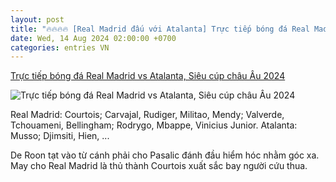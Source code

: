 ```yaml
---
layout: post
title: "🔥🔥🔥🔥 [Real Madrid đấu với Atalanta] Trực tiếp bóng đá Real Madrid vs Atalanta, Siêu cúp châu Âu 2024"
date: Wed, 14 Aug 2024 02:00:00 +0700
categories: entries VN
---
```

[Trực tiếp bóng đá Real Madrid vs Atalanta, Siêu cúp châu Âu 2024](https://vietnamnet.vn/truc-tiep-bong-da-real-madrid-vs-atalanta-sieu-cup-chau-au-2024-2311748.html)

![Trực tiếp bóng đá Real Madrid vs Atalanta, Siêu cúp châu Âu 2024](https://static-images.vnncdn.net/vps_images_publish/000001/000003/2024/8/15/mbappe-ghi-ban-ra-mat-real-madrid-doat-sieu-cup-chau-au-196.jpg?width=0&s=y0z4e4I84DQHjCY02xU_iw)

Real Madrid: Courtois; Carvajal, Rudiger, Militao, Mendy; Valverde, Tchouameni, Bellingham; Rodrygo, Mbappe, Vinicius Junior. Atalanta: Musso; Djimsiti, Hien, ...

De Roon tạt vào từ cánh phải cho Pasalic đánh đầu hiểm hóc nhằm góc xa. May cho Real Madrid là thủ thành Courtois xuất sắc bay người cứu thua.

